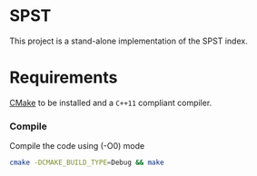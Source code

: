 # SPST
This project is a stand-alone implementation of the SPST index.

# Requirements
[CMake](https://cmake.org) to be installed and a `C++11` compliant compiler.

### Compile
Compile the code using (-O0) mode
```bash
cmake -DCMAKE_BUILD_TYPE=Debug && make
```